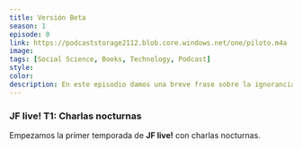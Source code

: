 ```yaml
---
title: Versión Beta
season: 1
episode: 0
link: https://podcaststorage2112.blob.core.windows.net/one/piloto.m4a
image:
tags: [Social Science, Books, Technology, Podcast]
style:
color:
description: En este episodio damos una breve frase sobre la ignorancia y la política de Isaac Asimov.
---
```


### JF live! T1: Charlas nocturnas
Empezamos la primer temporada de **JF live!** con charlas nocturnas.
